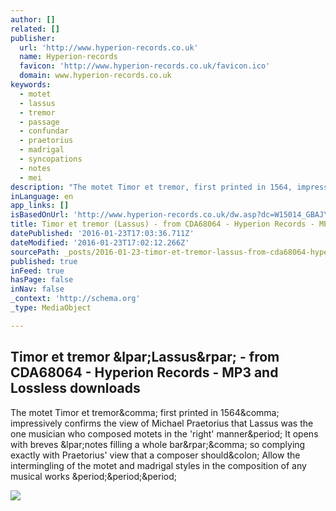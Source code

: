 ```yaml
---
author: []
related: []
publisher:
  url: 'http://www.hyperion-records.co.uk'
  name: Hyperion-records
  favicon: 'http://www.hyperion-records.co.uk/favicon.ico'
  domain: www.hyperion-records.co.uk
keywords:
  - motet
  - lassus
  - tremor
  - passage
  - confundar
  - praetorius
  - madrigal
  - syncopations
  - notes
  - mei
description: "The motet Timor et tremor, first printed in 1564, impressively confirms the view of Michael Praetorius that Lassus was the one musician who composed motets in the 'right' manner. It opens with breves (notes filling a whole bar), so complying exactly with Praetorius' view that a composer should: Allow the intermingling of the motet and madrigal styles in the composition of any musical works ..."
inLanguage: en
app_links: []
isBasedOnUrl: 'http://www.hyperion-records.co.uk/dw.asp?dc=W15014_GBAJY1406415'
title: Timor et tremor (Lassus) - from CDA68064 - Hyperion Records - MP3 and Lossless downloads
datePublished: '2016-01-23T17:03:36.711Z'
dateModified: '2016-01-23T17:02:12.266Z'
sourcePath: _posts/2016-01-23-timor-et-tremor-lassus-from-cda68064-hyperion-records.md
published: true
inFeed: true
hasPage: false
inNav: false
_context: 'http://schema.org'
_type: MediaObject

---
```

<article style=""><h1>Timor et tremor &amp;lpar;Lassus&amp;rpar; - from CDA68064 - Hyperion Records - MP3 and Lossless downloads</h1><p>The motet Timor et tremor&amp;comma; first printed in 1564&amp;comma; impressively confirms the view of Michael Praetorius that Lassus was the one musician who composed motets in the 'right' manner&amp;period; It opens with breves &amp;lpar;notes filling a whole bar&amp;rpar;&amp;comma; so complying exactly with Praetorius' view that a composer should&amp;colon; Allow the intermingling of the motet and madrigal styles in the composition of any musical works &amp;period;&amp;period;&amp;period;</p><img src="http://www.hyperion-records.co.uk/overlays/overlay_2_200x200.png" /></article>